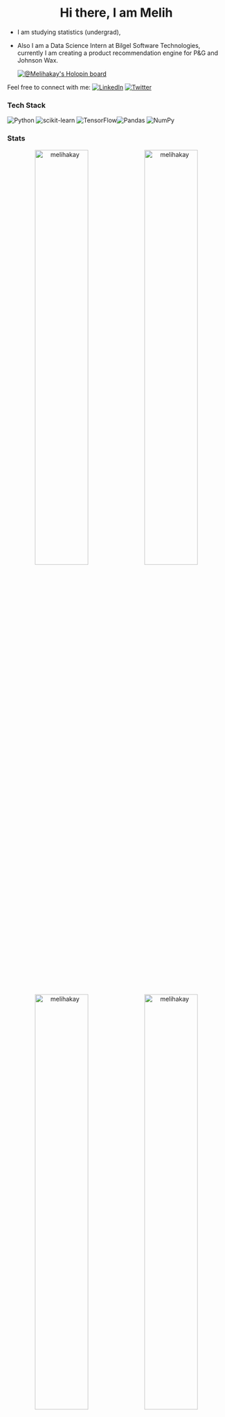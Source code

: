 <h1 align=center>Hi there, I am Melih </h1>

- I am studying statistics (undergrad),
- Also I am a Data Science Intern at Bilgel Software Technologies, currently I am creating a product recommendation engine for P&G and Johnson Wax.
  
  [![@Melihakay's Holopin board](https://holopin.io/api/user/board?user=melihakay)](https://holopin.io/@melihakay) 


Feel free to connect with me:
[![LinkedIn](https://img.shields.io/badge/LinkedIn-%230077B5.svg?logo=linkedin&logoColor=white)](https://linkedin.com/in/melihakay) 
[![Twitter](https://img.shields.io/badge/Twitter-%231DA1F2.svg?logo=Twitter&logoColor=white)](https://twitter.com/datamelih) 

### Tech Stack
![Python](https://img.shields.io/badge/python-3670A0?style=plastic&logo=python&logoColor=ffdd54)
![scikit-learn](https://img.shields.io/badge/scikit--learn-%23F7931E.svg?style=plastic&logo=scikit-learn&logoColor=white) ![TensorFlow](https://img.shields.io/badge/TensorFlow-%23FF6F00.svg?style=plastic&logo=TensorFlow&logoColor=white)![Pandas](https://img.shields.io/badge/pandas-%23150458.svg?style=plastic&logo=pandas&logoColor=white) ![NumPy](https://img.shields.io/badge/numpy-%23013243.svg?style=plastic&logo=numpy&logoColor=white)


### Stats

<p align=center>
  <img width="49.5%" src="https://github-readme-stats.vercel.app/api?username=melihakay&count_private=true&show_icons=True&theme=prussian" alt="melihakay">
	<img width="49.5%" src="https://streak-stats.demolab.com/?user=melihakay&theme=prussian" alt="melihakay">
  </p>
  
<p align=center>
  <img width="49.5%" src="https://github-readme-stats.vercel.app/api/wakatime?username=melihakay&theme=prussian" alt="melihakay">
	<img width="49.5%" src="https://github-readme-stats.vercel.app/api/top-langs/?username=melihakay&theme=prussian&layout=compact" alt="melihakay">
  </p>


<!---
melihakay/melihakay is a ✨ special ✨ repository because its `README.md` (this file) appears on your GitHub profile.
You can click the Preview link to take a look at your changes.
--->
